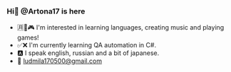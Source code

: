 ### Hi👋 @Artona17 is here
- 🈷🎵🎮 I'm interested in learning languages, creating music and playing games!
- ✅❌ I'm currently learning QA automation in C#.
- 🅰 I speak english, russian and a bit of japanese.
- 📧 ludmila170500@gmail.com
<!--
**Artona17/Artona17** is a ✨ _special_ ✨ repository because its `README.md` (this file) appears on your GitHub profile.

Here are some ideas to get you started:

- 🔭 I’m currently working on ...
- 🌱 I’m currently learning ...
- 👯 I’m looking to collaborate on ...
- 🤔 I’m looking for help with ...
- 💬 Ask me about ...
- 📫 How to reach me: ...
- 😄 Pronouns: ...
- ⚡ Fun fact: ...
-->
